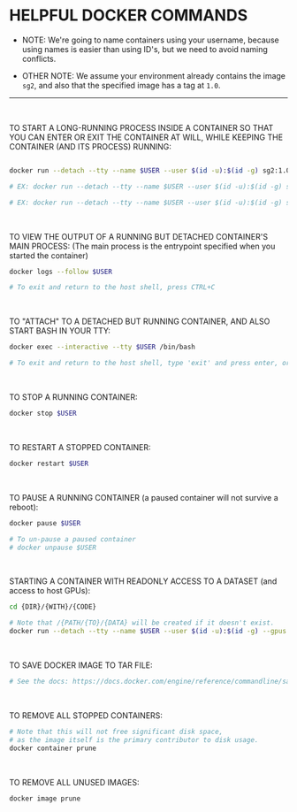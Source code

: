 # HELPFUL DOCKER COMMANDS

- NOTE: We're going to name containers using your username, because using names is easier than using ID's, but we need to avoid naming conflicts.

- OTHER NOTE: We assume your environment already contains the image ```sg2```, and also that the specified image has a tag at ```1.0```.


<hr>
<br>

TO START A LONG-RUNNING PROCESS INSIDE A CONTAINER SO THAT YOU CAN ENTER OR EXIT THE CONTAINER AT WILL, WHILE KEEPING THE CONTAINER (AND ITS PROCESS) RUNNING:
``` bash

docker run --detach --tty --name $USER --user $(id -u):$(id -g) sg2:1.0 {LONG}/{RUNNING}/{PROCESS}

# EX: docker run --detach --tty --name $USER --user $(id -u):$(id -g) sg2:1.0 python3 /src/some_script.py

# EX: docker run --detach --tty --name $USER --user $(id -u):$(id -g) sg2:1.0 bash -c 'echo "Process started." && echo "Sleeping..." && sleep 300'

```

<br>

TO VIEW THE OUTPUT OF A RUNNING BUT DETACHED CONTAINER'S MAIN PROCESS:
(The main process is the entrypoint specified when you started the container)
``` bash
docker logs --follow $USER

# To exit and return to the host shell, press CTRL+C
```

<br>

TO "ATTACH" TO A DETACHED BUT RUNNING CONTAINER, AND ALSO START BASH IN YOUR TTY:
``` bash
docker exec --interactive --tty $USER /bin/bash

# To exit and return to the host shell, type 'exit' and press enter, or press CTRL+C
```

<br>

TO STOP A RUNNING CONTAINER:
``` bash
docker stop $USER
```

<br>

TO RESTART A STOPPED CONTAINER:
``` bash
docker restart $USER
```

<br>

TO PAUSE A RUNNING CONTAINER (a paused container will not survive a reboot):
``` bash
docker pause $USER

# To un-pause a paused container
# docker unpause $USER
```

<br>

STARTING A CONTAINER WITH READONLY ACCESS TO A DATASET (and access to host GPUs):
``` bash
cd {DIR}/{WITH}/{CODE}

# Note that /{PATH/{TO}/{DATA} will be created if it doesn't exist. 
docker run --detach --tty --name $USER --user $(id -u):$(id -g) --gpus all -v $(pwd):/src -v /{PATH/{TO}/{DATA}:/data:ro sg2:1.
```

<br>

TO SAVE DOCKER IMAGE TO TAR FILE:
``` bash
# See the docs: https://docs.docker.com/engine/reference/commandline/save/#description
```

<br>

TO REMOVE ALL STOPPED CONTAINERS:
``` bash
# Note that this will not free significant disk space, 
# as the image itself is the primary contributor to disk usage.
docker container prune
```

<br>

TO REMOVE ALL UNUSED IMAGES:
``` bash
docker image prune
```
